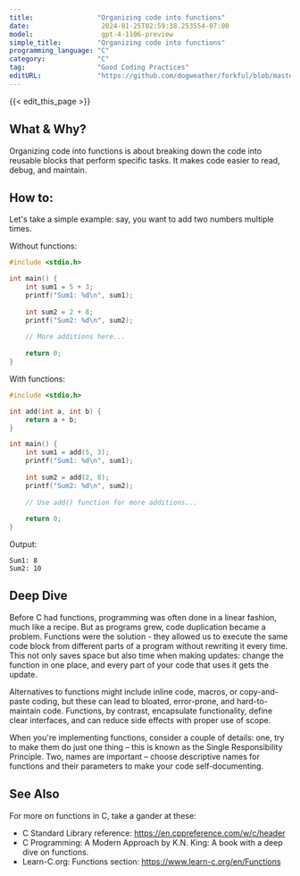 ```yaml
---
title:                "Organizing code into functions"
date:                  2024-01-25T02:59:38.253554-07:00
model:                 gpt-4-1106-preview
simple_title:         "Organizing code into functions"
programming_language: "C"
category:             "C"
tag:                  "Good Coding Practices"
editURL:              "https://github.com/dogweather/forkful/blob/master/content/en/c/organizing-code-into-functions.md"
---
```


{{< edit_this_page >}}

## What & Why?
Organizing code into functions is about breaking down the code into reusable blocks that perform specific tasks. It makes code easier to read, debug, and maintain.

## How to:
Let's take a simple example: say, you want to add two numbers multiple times.

Without functions:
```C
#include <stdio.h>

int main() {
    int sum1 = 5 + 3;
    printf("Sum1: %d\n", sum1);
    
    int sum2 = 2 + 8;
    printf("Sum2: %d\n", sum2);
    
    // More additions here...
    
    return 0;
}
```

With functions:
```C
#include <stdio.h>

int add(int a, int b) {
    return a + b;
}

int main() {
    int sum1 = add(5, 3);
    printf("Sum1: %d\n", sum1);
    
    int sum2 = add(2, 8);
    printf("Sum2: %d\n", sum2);
    
    // Use add() function for more additions...
    
    return 0;
}
```

Output:
```
Sum1: 8
Sum2: 10
```

## Deep Dive
Before C had functions, programming was often done in a linear fashion, much like a recipe. But as programs grew, code duplication became a problem. Functions were the solution - they allowed us to execute the same code block from different parts of a program without rewriting it every time. This not only saves space but also time when making updates: change the function in one place, and every part of your code that uses it gets the update.

Alternatives to functions might include inline code, macros, or copy-and-paste coding, but these can lead to bloated, error-prone, and hard-to-maintain code. Functions, by contrast, encapsulate functionality, define clear interfaces, and can reduce side effects with proper use of scope.

When you're implementing functions, consider a couple of details: one, try to make them do just one thing – this is known as the Single Responsibility Principle. Two, names are important – choose descriptive names for functions and their parameters to make your code self-documenting.

## See Also
For more on functions in C, take a gander at these:

- C Standard Library reference: https://en.cppreference.com/w/c/header
- C Programming: A Modern Approach by K.N. King: A book with a deep dive on functions.
- Learn-C.org: Functions section: https://www.learn-c.org/en/Functions
